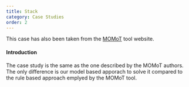 ```yaml
---
title: Stack 
category: Case Studies
order: 2
---
```


This case has also been taken from the [MOMoT](http://martin-fleck.github.io/momot/casestudy/stack/) tool website.

#### Introduction

The case study is the same as the one described by the MOMoT authors. The only difference is our model based apporach to solve it compared to the rule based approach emplyed by the MOMoT tool.

